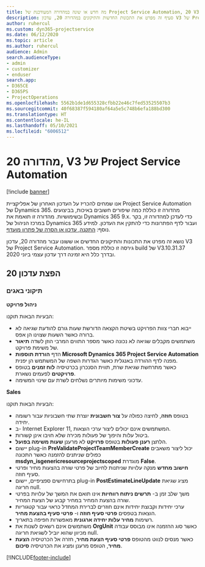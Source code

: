 ```yaml
---
title: מה חדש או שונה במהדורה המעודכנת של Project Service Automation, 20 V3
description: סעיף זה מפרט את התכונות החדשות והתיקונים במהדורה 20, עדכון V3 של Project Service Automation
author: ruhercul
ms.custom: dyn365-projectservice
ms.date: 06/12/2020
ms.topic: article
ms.author: ruhercul
audience: Admin
search.audienceType:
- admin
- customizer
- enduser
search.app:
- D365CE
- D365PS
- ProjectOperations
ms.openlocfilehash: 5562b1de1d655328cfbb22e46c7fed53525507b3
ms.sourcegitcommit: 40f68387f594180af64a5e5c748b6efa188bd300
ms.translationtype: HT
ms.contentlocale: he-IL
ms.lasthandoff: 05/10/2021
ms.locfileid: "6006512"
---
```

# <a name="project-service-automation-update-release-20-v3"></a>מהדורה 20, V3 של Project Service Automation

[!include [banner](../includes/psa-now-project-operations.md)]

אנו שמחים להכריז על העדכון האחרון של אפליקציית Project Service Automation של Dynamics 365. מהדורה זו כוללת כמה שיפורים חשובים באיכות, בביצועים ובשימושיות. מהדורה זו תואמת את Dynamics 365 9.x. כדי לעדכן למהדורה זו, בקר במרכז הניהול של Dynamics 365 ועבור לדף הפתרונות כדי להתקין את העדכון. למידע נוסף: [התקנה, עדכון או הסרה של פתרון מועדף](/power-platform/admin/install-remove-preferred-solution).

נושא זה מפרט את התכונות והתיקונים החדשים או ששונו עבור מהדורה 20, עדכון V3 של Project Service Automation. גירסה זו כוללת מספר build של V3.10.31.37 ובדרך כלל היא זמינה דרך עדכון עצמי ביוני 2020.

## <a name="update-release-20"></a>הפצת עדכון 20

### <a name="bug-fixes"></a>תיקוני באגים

**ניהול פרויקט**

הבעיות הבאות תוקנו:

- ייבוא חברי צוות הפרויקט בשיטת הקצאה הדורשת שעות גורם להודעת שגיאה לא ברורה כאשר השעות שצוינו הן אפס.
- משתמשים מקבלים שגיאה לא נכונה כאשר מספר התווים המרבי הוזן לשדה **תיאור** של משימת פרויקט.
- הדף **הורדת תוספות Microsoft Dynamics 365 Project Service Automation** מפנה לדף ההורדה באנגלית כאשר הגדרות השפה של המשתמש הן יפנית.
- כאשר מתרחשת שגיאת שרת, תווית הסנכרון בכרטיסיה **לוח זמנים** בטופס **פרויקטים** לפעמים נשארת.
- עדכוני משימות מיותרים נשלחים לשרת עם שינוי המשימה.

**Sales**

הבעיות הבאות תוקנו:

- בטופס **חוזה**, לחיצה כפולה על **צור חשבונית** יוצרת שתי חשבוניות עבור רשומה יחידה.
- ב- Internet Explorer 11, המשתמשים אינם יכולים ליצור ערכי הוצאות.
- ביטול עלות והיפוך של פעולות מכירה שלא חויבו אינן קשורות.
- הלחצן **רענן פעולות** בטופס **פרויקט** לא מרענן **שעות משימה בפועל**.
- יישום plug-in **PreValidateProjectTeamMemberCreate** יכול ליצור משאבים כפולים שניתנים להזמנה כאשר התכונה **msdyn_isgenericresourceprojectscoped** מוגדרת **False**.
- **חישוב מחדש** מנקה עלויות שניתנות לחיוב של פרטי שורה בהצעות מחיר ופרטי סעיף חוזה.
- בתרחישים ספציפיים, יישום plug-in **PostEstimateLineUpdate** מציג שגיאת חריגה null.
- משך שלב זמן ב- **תרשים ניתוח רווחיות** אינו תואם את המשך של עלויות בפרטי שורה בהצעת המחיר במחיר קבוע של הצעת המחיר.
- ערכי יחידות וקבוצת יחידות אינם חוזרים לברירת המחדל כראוי עבור קטגוריות הוצאות בטפסים **פרטי סעיף חוזה** ו- **פרטי סעיף בהצעת מחיר**.
- רשימות **מחיר עלות יחידה ארגונית** מאפשרות חפיפה בתאריך.
- משתמשים אינם רשאים לשנות את **OrgUnit** כאשר סוג ההזמנה אינו מבוסס עבודה מכיוון שהוא יוביל לשגיאת חריגה null.
- כאשר מנסים לנווט מהטופס **פרטי סעיף הצעת מחיר**, חזרה אל הכרטיסיה **הצעת מחיר**, הטופס מרענן ומציג את הכרטיסיה **סיכום**.


[!INCLUDE[footer-include](../includes/footer-banner.md)]